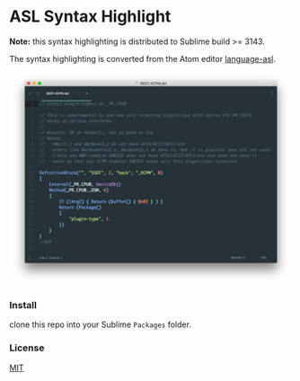# ASL Syntax Highlight

**Note:** this syntax highlighting is distributed to Sublime build >= 3143.

The syntax highlighting is converted from the Atom editor [language-asl](https://github.com/sebadur/language-asl).

![screenshot](screenshot.png)

### Install

clone this repo into your Sublime `Packages` folder.

### License

[MIT](https://opensource.org/licenses/MIT)
